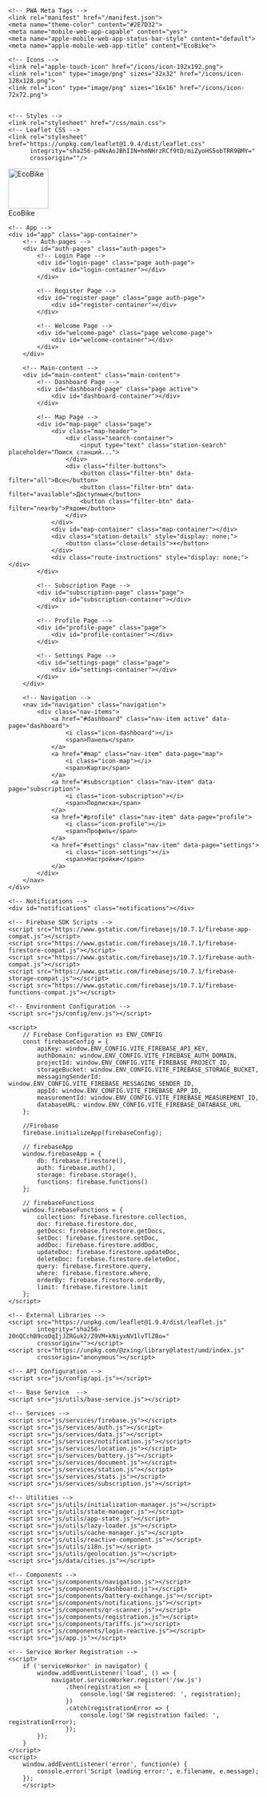 
<!DOCTYPE html>
<html lang="ru">
<head>
    <meta charset="UTF-8">
    <meta name="viewport" content="width=device-width, initial-scale=1.0">
    <title>EcoBike - Транспорт будущего Казахстана</title>
    
    <!-- PWA Meta Tags -->
    <link rel="manifest" href="/manifest.json">
    <meta name="theme-color" content="#2E7D32">
    <meta name="mobile-web-app-capable" content="yes">
    <meta name="apple-mobile-web-app-status-bar-style" content="default">
    <meta name="apple-mobile-web-app-title" content="EcoBike">
    
    <!-- Icons -->
    <link rel="apple-touch-icon" href="/icons/icon-192x192.png">
    <link rel="icon" type="image/png" sizes="32x32" href="/icons/icon-128x128.png">
    <link rel="icon" type="image/png" sizes="16x16" href="/icons/icon-72x72.png">
    
    
    <!-- Styles -->
    <link rel="stylesheet" href="/css/main.css">
    <!-- Leaflet CSS -->
    <link rel="stylesheet" href="https://unpkg.com/leaflet@1.9.4/dist/leaflet.css" 
          integrity="sha256-p4NxAoJBhIIN+hmNHrzRCf9tD/miZyoHS5obTRR9BMY=" 
          crossorigin=""/>
</head>
<body>
    <!-- Loading-screen -->
    <div id="loading-screen" class="loading-screen">
        <div class="loading-content">
            <div class="loading-logo">
                <img src="/icons/icon-192x192.png" alt="EcoBike" width="80" height="80">
            </div>
            <div class="loading-text">EcoBike</div>
            <div class="loading-spinner"></div>
        </div>
    </div>

    <!-- App -->
    <div id="app" class="app-container">
        <!-- Auth-pages -->
        <div id="auth-pages" class="auth-pages">
            <!-- Login Page -->
            <div id="login-page" class="page auth-page">
                <div id="login-container"></div>
            </div>
            
            <!-- Register Page -->
            <div id="register-page" class="page auth-page">
                <div id="register-container"></div>
            </div>
            
            <!-- Welcome Page -->
            <div id="welcome-page" class="page welcome-page">
                <div id="welcome-container"></div>
            </div>
        </div>
        
        <!-- Main-content -->
        <div id="main-content" class="main-content">
            <!-- Dashboard Page -->
            <div id="dashboard-page" class="page active">
                <div id="dashboard-container"></div>
            </div>
            
            <!-- Map Page -->
            <div id="map-page" class="page">
                <div class="map-header">
                    <div class="search-container">
                        <input type="text" class="station-search" placeholder="Поиск станций...">
                    </div>
                    <div class="filter-buttons">
                        <button class="filter-btn" data-filter="all">Все</button>
                        <button class="filter-btn" data-filter="available">Доступные</button>
                        <button class="filter-btn" data-filter="nearby">Рядом</button>
                    </div>
                </div>
                <div id="map-container" class="map-container"></div>
                <div class="station-details" style="display: none;">
                    <button class="close-details">×</button>
                </div>
                <div class="route-instructions" style="display: none;"></div>
            </div>
            
            <!-- Subscription Page -->
            <div id="subscription-page" class="page">
                <div id="subscription-container"></div>
            </div>
            
            <!-- Profile Page -->
            <div id="profile-page" class="page">
                <div id="profile-container"></div>
            </div>
            
            <!-- Settings Page -->
            <div id="settings-page" class="page">
                <div id="settings-container"></div>
            </div>
        </div>
        
        <!-- Navigation -->
        <nav id="navigation" class="navigation">
            <div class="nav-items">
                <a href="#dashboard" class="nav-item active" data-page="dashboard">
                    <i class="icon-dashboard"></i>
                    <span>Панель</span>
                </a>
                <a href="#map" class="nav-item" data-page="map">
                    <i class="icon-map"></i>
                    <span>Карта</span>
                </a>
                <a href="#subscription" class="nav-item" data-page="subscription">
                    <i class="icon-subscription"></i>
                    <span>Подписка</span>
                </a>
                <a href="#profile" class="nav-item" data-page="profile">
                    <i class="icon-profile"></i>
                    <span>Профиль</span>
                </a>
                <a href="#settings" class="nav-item" data-page="settings">
                    <i class="icon-settings"></i>
                    <span>Настройки</span>
                </a>
            </div>
        </nav>
    </div>
    
    <!-- Notifications -->
    <div id="notifications" class="notifications"></div>
    
    <!-- Firebase SDK Scripts -->
    <script src="https://www.gstatic.com/firebasejs/10.7.1/firebase-app-compat.js"></script>
    <script src="https://www.gstatic.com/firebasejs/10.7.1/firebase-firestore-compat.js"></script>
    <script src="https://www.gstatic.com/firebasejs/10.7.1/firebase-auth-compat.js"></script>
    <script src="https://www.gstatic.com/firebasejs/10.7.1/firebase-storage-compat.js"></script>
    <script src="https://www.gstatic.com/firebasejs/10.7.1/firebase-functions-compat.js"></script>
    
    <!-- Environment Configuration -->
    <script src="js/config/env.js"></script>
    
    <script>
        // Firebase Configuration из ENV_CONFIG
        const firebaseConfig = {
            apiKey: window.ENV_CONFIG.VITE_FIREBASE_API_KEY,
            authDomain: window.ENV_CONFIG.VITE_FIREBASE_AUTH_DOMAIN,
            projectId: window.ENV_CONFIG.VITE_FIREBASE_PROJECT_ID,
            storageBucket: window.ENV_CONFIG.VITE_FIREBASE_STORAGE_BUCKET,
            messagingSenderId: window.ENV_CONFIG.VITE_FIREBASE_MESSAGING_SENDER_ID,
            appId: window.ENV_CONFIG.VITE_FIREBASE_APP_ID,
            measurementId: window.ENV_CONFIG.VITE_FIREBASE_MEASUREMENT_ID,
            databaseURL: window.ENV_CONFIG.VITE_FIREBASE_DATABASE_URL
        };
        
        //Firebase
        firebase.initializeApp(firebaseConfig);
        
        // firebaseApp
        window.firebaseApp = {
            db: firebase.firestore(),
            auth: firebase.auth(),
            storage: firebase.storage(),
            functions: firebase.functions()
        };
        
        // firebaseFunctions
        window.firebaseFunctions = {
            collection: firebase.firestore.collection,
            doc: firebase.firestore.doc,
            getDocs: firebase.firestore.getDocs,
            setDoc: firebase.firestore.setDoc,
            addDoc: firebase.firestore.addDoc,
            updateDoc: firebase.firestore.updateDoc,
            deleteDoc: firebase.firestore.deleteDoc,
            query: firebase.firestore.query,
            where: firebase.firestore.where,
            orderBy: firebase.firestore.orderBy,
            limit: firebase.firestore.limit
        };
    </script>
    
    <!-- External Libraries -->
    <script src="https://unpkg.com/leaflet@1.9.4/dist/leaflet.js" 
            integrity="sha256-20nQCchB9co0qIjJZRGuk2/Z9VM+kNiyxNV1lvTlZBo=" 
            crossorigin=""></script>
    <script src="https://unpkg.com/@zxing/library@latest/umd/index.js" 
            crossorigin="anonymous"></script>
    
    <!-- API Configuration -->
    <script src="js/config/api.js"></script>
    
    <!-- Base Service  -->
    <script src="js/utils/base-service.js"></script>
    
    <!-- Services -->
    <script src="js/services/firebase.js"></script>
    <script src="js/services/auth.js"></script>
    <script src="js/services/data.js"></script>
    <script src="js/services/notification.js"></script>
    <script src="js/services/location.js"></script>
    <script src="js/services/battery.js"></script>
    <script src="js/services/document.js"></script>
    <script src="js/services/station.js"></script>
    <script src="js/services/stats.js"></script>
    <script src="js/services/subscription.js"></script>
    
    <!-- Utilities -->
    <script src="js/utils/initialization-manager.js"></script>
    <script src="js/utils/state-manager.js"></script>
    <script src="js/utils/app-state.js"></script>
    <script src="js/utils/lazy-loader.js"></script>
    <script src="js/utils/cache-manager.js"></script>
    <script src="js/utils/reactive-component.js"></script>
    <script src="js/utils/i18n.js"></script>
    <script src="js/utils/geolocation.js"></script>
    <script src="js/data/cities.js"></script>
    
    <!-- Components -->
    <script src="js/components/navigation.js"></script>
    <script src="js/components/dashboard.js"></script>
    <script src="js/components/battery-exchange.js"></script>
    <script src="js/components/notifications.js"></script>
    <script src="js/components/qr-scanner.js"></script>
    <script src="js/components/registration.js"></script>
    <script src="js/components/tariffs.js"></script>
    <script src="js/components/login-reactive.js"></script>
    <script src="js/app.js"></script>
    
    <!-- Service Worker Registration -->
    <script>
        if ('serviceWorker' in navigator) {
            window.addEventListener('load', () => {
                navigator.serviceWorker.register('/sw.js')
                    .then(registration => {
                        console.log('SW registered: ', registration);
                    })
                    .catch(registrationError => {
                        console.log('SW registration failed: ', registrationError);
                    });
            });
        }
    </script>
    <script>
        window.addEventListener('error', function(e) {
            console.error('Script loading error:', e.filename, e.message);
        });
        </script>
</body>
</html>